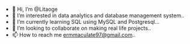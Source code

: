 - 👋 Hi, I’m @Litaoge
- 👀 I’m interested in data analytics and database management system..
- 🌱 I’m currently learning SQL using MySQL and Postgresql...
- 💞️ I’m looking to collaborate on making real life projects..
- 📫 How to reach me ermmaculate97@gmail.com..

<!---
Litaoge/Litaoge is a ✨ special ✨ repository because its `README.md` (this file) appears on your GitHub profile.
You can click the Preview link to take a look at your changes.
--->
